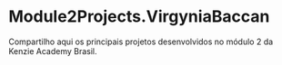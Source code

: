 # Module2Projects.VirgyniaBaccan

Compartilho aqui os principais projetos desenvolvidos no módulo 2 da Kenzie Academy Brasil.
